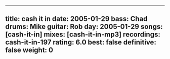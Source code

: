 
---
title: cash it in
date: 2005-01-29
bass:	Chad
drums:	Mike
guitar:	Rob
day: 2005-01-29
songs: [cash-it-in]
mixes: [cash-it-in-mp3]
recordings: cash-it-in-197
rating: 6.0
best: false
definitive: false
weight: 0
---
